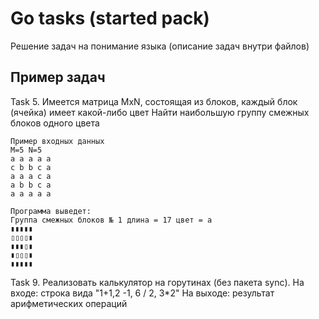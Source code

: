 # Go tasks (started pack)
Решение задач на понимание языка (описание задач внутри файлов)

## Пример задач
Task 5.
Имеется матрица MxN, состоящая из блоков,
каждый блок (ячейка) имеет какой-либо цвет
Найти наибольшую группу смежных блоков одного цвета

```
Пример входных данных
M=5 N=5
a a a a a
c b b c a
a a a c a
a b b c a
a a a a a

Программа выведет:
Группа смежных блоков № 1 длина = 17 цвет = a
▮▮▮▮▮
▯▯▯▯▮
▮▮▮▯▮
▮▯▯▯▮
▮▮▮▮▮
```
Task 9. Реализовать калькулятор на горутинах (без пакета sync).
На входе: строка вида "1+1,2 -1, 6 / 2, 3*2"
На выходе: результат арифметических операций

